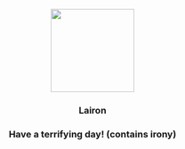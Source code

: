 <p align="center">
    <img src="https://raw.githubusercontent.com/PokeAPI/sprites/master/sprites/pokemon/305.png" width="150" height="150">
</p>
<h3 align="center"> <b>Lairon</b></h3>
<h3 align="center">Have a terrifying day! (contains irony)</h3>
